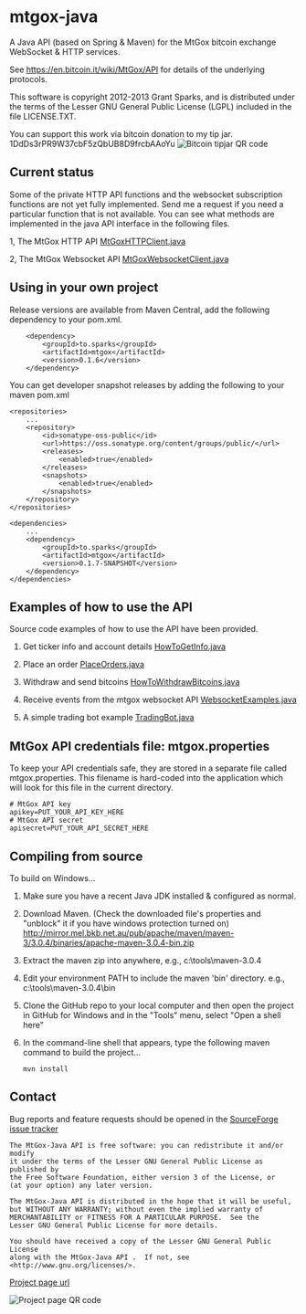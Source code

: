mtgox-java
==========

A Java API (based on Spring & Maven) for the MtGox bitcoin exchange WebSocket & HTTP services.

See https://en.bitcoin.it/wiki/MtGox/API for details of the underlying protocols.

This software is copyright 2012-2013 Grant Sparks, and is distributed under the terms of the Lesser GNU General Public License (LGPL) included in the file LICENSE.TXT.

You can support this work via bitcoin donation to my tip jar.  1DdDs3rPR9W37cbF5zQbUB8D9frcbAAoYu
![Bitcoin tipjar QR code](https://raw.github.com/GrantSparks/mtgox-java/master/tipjar.png "bitcoin tipjar address")

Current status
--------------

Some of the private HTTP API functions and the websocket subscription functions are not yet fully implemented.  Send me a request if you need a particular function that is not available.  You can see what methods are implemented in the java API interface in the following files.

1,  The MtGox HTTP API [MtGoxHTTPClient.java](https://raw.github.com/GrantSparks/mtgox-java/master/src/main/java/to/sparks/mtgox/MtGoxHTTPClient.java "source code example")

2,  The MtGox Websocket API [MtGoxWebsocketClient.java](https://raw.github.com/GrantSparks/mtgox-java/master/src/main/java/to/sparks/mtgox/MtGoxWebsocketClient.java "source code example")

Using in your own project
-------------------------

Release versions are available from Maven Central, add the following dependency to your pom.xml.

        <dependency>
            <groupId>to.sparks</groupId>
            <artifactId>mtgox</artifactId>
            <version>0.1.6</version>
        </dependency>

You can get developer snapshot releases by adding the following to your maven pom.xml

    <repositories>
        ...
        <repository>
            <id>sonatype-oss-public</id>
            <url>https://oss.sonatype.org/content/groups/public/</url>
            <releases>
                <enabled>true</enabled>
            </releases>
            <snapshots>
                <enabled>true</enabled>
            </snapshots>
        </repository>
    </repositories>

    <dependencies>
        ...
        <dependency>
            <groupId>to.sparks</groupId>
            <artifactId>mtgox</artifactId>
            <version>0.1.7-SNAPSHOT</version>
        </dependency>
    </dependencies>

Examples of how to use the API
------------------------------

Source code examples of how to use the API have been provided.

1.  Get ticker info and account details [HowToGetInfo.java](https://raw.github.com/GrantSparks/mtgox-java/master/src/main/java/to/sparks/mtgox/example/HowToGetInfo.java "source code example")

2.  Place an order [PlaceOrders.java](https://raw.github.com/GrantSparks/mtgox-java/master/src/main/java/to/sparks/mtgox/example/PlaceOrders.java "source code example")

3.  Withdraw and send bitcoins [HowToWithdrawBitcoins.java](https://raw.github.com/GrantSparks/mtgox-java/master/src/main/java/to/sparks/mtgox/example/HowToWithdrawBitcoins.java "source code example")

4.  Receive events from the mtgox websocket API [WebsocketExamples.java](https://raw.github.com/GrantSparks/mtgox-java/master/src/main/java/to/sparks/mtgox/example/WebsocketExamples.java "source code example")

5.  A simple trading bot example [TradingBot.java](https://raw.github.com/GrantSparks/mtgox-java/master/src/main/java/to/sparks/mtgox/example/TradingBot.java "source code example")

MtGox API credentials file: mtgox.properties
------------------------

To keep your API credentials safe, they are stored in a separate file called mtgox.properties.  This filename is hard-coded into the application which will look for this file in the current directory.

    # MtGox API key
    apikey=PUT_YOUR_API_KEY_HERE
    # MtGox API secret
    apisecret=PUT_YOUR_API_SECRET_HERE

Compiling from source
---------------------

To build on Windows...

1.  Make sure you have a recent Java JDK installed & configured as normal.

2.  Download Maven.  (Check the downloaded file's properties and "unblock" it if you have windows protection turned on)
http://mirror.mel.bkb.net.au/pub/apache/maven/maven-3/3.0.4/binaries/apache-maven-3.0.4-bin.zip

3.  Extract the maven zip into anywhere, e.g., c:\tools\maven-3.0.4

4.  Edit your environment PATH to include the maven 'bin' directory.  e.g., c:\tools\maven-3.0.4\bin

5.  Clone the GitHub repo to your local computer and then open the project in GitHub for Windows and in the "Tools" menu, select "Open a shell here"

6.  In the command-line shell that appears, type the following maven command to build the project...

        mvn install

Contact
-------

Bug reports and feature requests should be opened in the [SourceForge issue tracker](https://github.com/GrantSparks/mtgox-java/issues "SourceForge issue tracker")

    The MtGox-Java API is free software: you can redistribute it and/or modify
    it under the terms of the Lesser GNU General Public License as published by
    the Free Software Foundation, either version 3 of the License, or
    (at your option) any later version.

    The MtGox-Java API is distributed in the hope that it will be useful,
    but WITHOUT ANY WARRANTY; without even the implied warranty of
    MERCHANTABILITY or FITNESS FOR A PARTICULAR PURPOSE.  See the
    Lesser GNU General Public License for more details.

    You should have received a copy of the Lesser GNU General Public License
    along with the MtGox-Java API .  If not, see <http://www.gnu.org/licenses/>.


[Project page url](http://goo.gl/OJ02G "mtgox-java project page home")

![Project page QR code](https://raw.github.com/GrantSparks/mtgox-java/master/qr.png "mt-gox java project page QR code")

